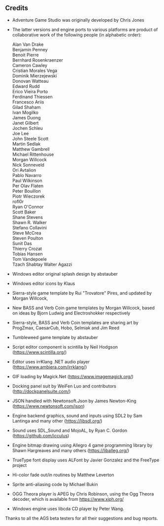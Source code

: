 ## Credits

- Adventure Game Studio was originally developed by Chris Jones
- The latter versions and engine ports to various platforms are
  product of collaborative work of the following people (in alphabetic
  order):

  Alan Van Drake  
  Benjamin Penney  
  Benoit Pierre  
  Bernhard Rosenkraenzer  
  Cameron Cawley  
  Cristian Morales Vega  
  Dominik Mierzejewski  
  Donovan Watteau  
  Edward Rudd  
  Erico Vieira Porto  
  Ferdinand Thiessen  
  Francesco Ariis  
  Gilad Shaham  
  Ivan Mogilko  
  James Duong  
  Janet Gilbert  
  Jochen Schleu  
  Joe Lee  
  John Steele Scott  
  Martin Sedlak  
  Matthew Gambrell  
  Michael Rittenhouse  
  Morgan Willcock  
  Nick Sonneveld  
  Ori Avtalion  
  Pablo Navarro  
  Paul Wilkinson  
  Per Olav Flaten  
  Peter Bouillon  
  Piotr Wieczorek  
  rofl0r  
  Ryan O'Connor  
  Scott Baker  
  Shane Stevens  
  Shawn R. Walker  
  Stefano Collavini  
  Steve McCrea  
  Steven Poulton  
  Sunit Das  
  Thierry Crozat  
  Tobias Hansen  
  Tom Vandepoele  
  Tzach Shabtay
  Walter Agazzi

- Windows editor original splash design by abstauber
- Windows editor icons by Klaus
- Sierra-style game template by Rui "Trovatore" Pires, and updated by Morgan Willcock,
- New BASS and Verb Coin game templates by Morgan Willcock,
  based on ideas by Bjorn Ludwig and Electroshokker respectively
- Sierra-style, BASS and Verb Coin templates are sharing art by
  ProgZmax, CaesarCub, Hobo, Selmiak and Jim Reed
- Tumbleweed game template by abstauber
- Script editor component is scintilla by Neil Hodgson (https://www.scintilla.org/)
- Editor uses irrKlang .NET audio
  player (https://www.ambiera.com/irrklang/)
- GIF loading by Magick.Net (https://www.imagemagick.org/)
- Docking panel suit by WeiFen Luo and contributors (http://dockpanelsuite.com/)
- JSON handled with Newtonsoft.Json by James Newton-King (https://www.newtonsoft.com/json)
- Engine backend graphics, sound and inputs using SDL2 by
  Sam Lantinga and many other (https://libsdl.org/)
- Sound uses SDL_Sound and MojoAL, by
  Ryan C. Gordon (https://github.com/icculus)
- Engine bitmap drawing using Allegro 4 game programming library by
  Shawn Hargreaves and many others (https://liballeg.org/)
- TrueType font display uses ALFont by Javier Gonzalez and the
  FreeType project
- Hi-color fade out/in routines by Matthew Leverton
- Sprite anti-aliasing code by Michael Bukin
- OGG Theora player is APEG by Chris Robinson, using the Ogg Theora
  decoder, which is available from https://www.xiph.org/
- Windows engine uses libcda CD player by Peter Wang.

Thanks to all the AGS beta testers for all their suggestions and bug reports.
